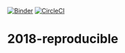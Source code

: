 [![Binder](https://mybinder.org/badge.svg)](https://mybinder.org/v2/gh/ketrint/2018-reproducible/master?filepath=task_0.ipynb)
[![CircleCI](https://circleci.com/gh/ketrint/2018-reproducible/tree/master.svg?style=svg)](https://circleci.com/gh/ketrint/2018-reproducible/tree/master)

# 2018-reproducible

